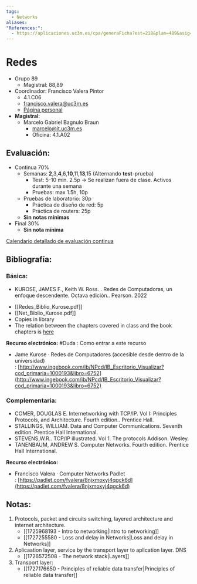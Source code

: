 ```yaml
---
tags:
  - Networks
aliases: 
"References:":
  - https://aplicaciones.uc3m.es/cpa/generaFicha?est=218&plan=489&asig=13884&idioma=1
---
```

# Redes
+ Grupo 89
	+ Magistral: 88,89
+ Coordinador: Francisco Valera Pintor
	+ 4.1.C06
	+ francisco.valera@uc3m.es
	+ [Página personal](https://www.it.uc3m.es/fvalera/indice.html)
+ **Magistral**: 
	+ Marcelo Gabriel Bagnulo Braun
		+ marcelo@it.uc3m.es
		+ Oficina: 4.1.A02
## Evaluación: 
+ Continua 70%
	+ Semanas: **2**,3,**4**,6,**10**,11,**13**,15 (Alternando **test**-prueba)
		+ Test: 5-10 min. 2.5p → Se realizan fuera de clase. Activos durante una semana
		+ Pruebas: max 1.5h, 10p
	+ Pruebas de laboratorio: 30p
		+ Práctica de diseño de red: 5p
		+ Práctica de routers: 25p 
	+ **Sin notas mínimas**
+ Final 30%
	+ **Sin nota mínima** 

[Calendario detallado de evaluación continua](https://docs.google.com/spreadsheets/d/104Y2lDLnwzGxnVe6b6JHj_VrQ8fWiIt_/edit?gid=1611146933#gid=1611146933)
## Bibliografía: 

### Básica: 

- KUROSE, JAMES F., Keith W. Ross. . Redes de Computadoras, un enfoque descendente. Octava edición.. Pearson. 2022
+ [[Redes_Biblio_Kurose.pdf]]
+ [[Net_Biblio_Kurose.pdf]]
+ Copies in library
+ The relation between the chapters covered in class and the book chapters is [here](https://docs.google.com/spreadsheets/d/1w4c3xFZ6zc3_oHcHirE9T8Ncijwhzms-/edit?gid=1511838856#gid=1511838856)

**Recurso electrónico:**
#Duda : Como entrar a este recurso
- Jame Kurose · Redes de Computadores (accesible desde dentro de la universidad) : [http://www.ingebook.com/ib/NPcd/IB_Escritorio_Visualizar?cod_primaria=1000193&libro=6752](http://www.ingebook.com/ib/NPcd/IB_Escritorio_Visualizar?cod_primaria=1000193&libro=6752)

### Complementaria: 
- COMER, DOUGLAS E. Internetworking with TCP/IP. Vol I: Principles Protocols, and Architecture. Fourth edition.. Prentice Hall.
- STALLINGS, WILLIAM. Data and Computer Communications. Seventh edition. Prentice Hall International.
- STEVENS,W.R.. TCP/IP illustrated. Vol 1. The protocols Addison. Wesley.
- TANENBAUM, ANDREW S. Computer Networks. Fourth edition. Prentice Hall International.

**Recurso electrónico:**
- Francisco Valera · Computer Networks Padlet : [https://padlet.com/fvalera/8njxmoxyj4qgck6d](https://padlet.com/fvalera/8njxmoxyj4qgck6d)

## Notas: 
1. Protocols, packet and circuits switching, layered architecture and internet architecture. 
	+ [[1725968193 - Intro to networking|Intro to networking]]
	+ [[1727255580 - Loss and delay in Networks|Loss and delay in Networks]]
2.  Aplicaation layer, service by the transport layer to aplication layer. DNS
	+  [[1726572508 - The network stack|Layers]]
3. Transport layer:
	+ [[1727176650 - Principles of reliable data transfer|Principles of reliable data transfer]]



